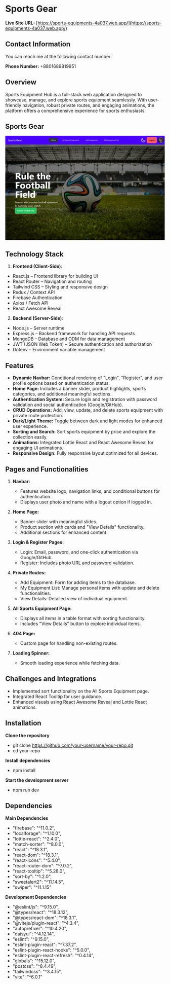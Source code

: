 # Sports Gear

**Live Site URL:** 
[https://sports-equipments-4a037.web.app/](https://sports-equipments-4a037.web.app/)

## Contact Information

You can reach me at the following contact number:

**Phone Number:** +8801689819951

## Overview

Sports Equipment Hub is a full-stack web application designed to showcase, manage, and explore sports equipment seamlessly. With user-friendly navigation, robust private routes, and engaging animations, the platform offers a comprehensive experience for sports enthusiasts.

## Sports Gear
![Sports Gear Screenshot](/src/assets/banner_screenshot.jpg)

## Technology Stack

1. **Frontend (Client-Side)**:
- React.js – Frontend library for building UI
- React Router – Navigation and routing
- Tailwind CSS – Styling and responsive design
- Redux / Context API
- Firebase Authentication
- Axios / Fetch API
- React Awesome Reveal

2. **Backend (Server-Side)**:
- Node.js – Server runtime
- Express.js – Backend framework for handling API requests
- MongoDB – Database and ODM for data management
- JWT (JSON Web Token) – Secure authentication and authorization
- Dotenv – Environment variable management

## Features

- **Dynamic Navbar:** Conditional rendering of "Login", "Register", and user profile options based on authentication status.
- **Home Page:** Includes a banner slider, product highlights, sports categories, and additional meaningful sections.
- **Authentication System:** Secure login and registration with password validation and social authentication (Google/GitHub).
- **CRUD Operations:** Add, view, update, and delete sports equipment with private route protection.
- **Dark/Light Theme:** Toggle between dark and light modes for enhanced user experience.
- **Sorting and Search:** Sort sports equipment by price and explore the collection easily.
- **Animations:** Integrated Lottie React and React Awesome Reveal for engaging UI animations.
- **Responsive Design:** Fully responsive layout optimized for all devices.

## Pages and Functionalities

1. **Navbar:**  
   - Features website logo, navigation links, and conditional buttons for authentication.
   - Displays user photo and name with a logout option if logged in.

2. **Home Page:**  
   - Banner slider with meaningful slides.
   - Product section with cards and "View Details" functionality.
   - Additional sections for enhanced content.

3. **Login & Register Pages:**  
   - Login: Email, password, and one-click authentication via Google/GitHub.
   - Register: Includes photo URL and password validation.

4. **Private Routes:**  
   - Add Equipment: Form for adding items to the database.
   - My Equipment List: Manage personal items with update and delete functionalities.
   - View Details: Detailed view of individual equipment.

5. **All Sports Equipment Page:**  
   - Displays all items in a table format with sorting functionality.
   - Includes "View Details" button to explore individual items.

6. **404 Page:**  
   - Custom page for handling non-existing routes.

7. **Loading Spinner:**  
   - Smooth loading experience while fetching data.

## Challenges and Integrations

- Implemented sort functionality on the All Sports Equipment page.
- Integrated React Tooltip for user guidance.
- Enhanced visuals using React Awesome Reveal and Lottie React animations.

## Installation

**Clone the repository**
- git clone https://github.com/your-username/your-repo.git
- cd your-repo

**Install dependencies**
- npm install

**Start the development server**
- npm run dev

## Dependencies

**Main Dependencies**
-  "firebase": "^11.0.2",
-  "localforage": "^1.10.0",
-  "lottie-react": "^2.4.0",
-  "match-sorter": "^8.0.0",
-  "react": "^18.3.1",
-  "react-dom": "^18.3.1",
-  "react-icons": "^5.4.0",
-  "react-router-dom": "^7.0.2",
-  "react-tooltip": "^5.28.0",
-  "sort-by": "^1.2.0",
-  "sweetalert2": "^11.14.5",
-  "swiper": "^11.1.15"

**Development Dependencies**
-  "@eslint/js": "^9.15.0",
-  "@types/react": "^18.3.12",
-  "@types/react-dom": "^18.3.1",
-  "@vitejs/plugin-react": "^4.3.4",
-  "autoprefixer": "^10.4.20",
-  "daisyui": "^4.12.14",
-  "eslint": "^9.15.0",
-  "eslint-plugin-react": "^7.37.2",
-  "eslint-plugin-react-hooks": "^5.0.0",
-  "eslint-plugin-react-refresh": "^0.4.14",
-  "globals": "^15.12.0",
-  "postcss": "^8.4.49",
-  "tailwindcss": "^3.4.15",
-  "vite": "^6.0.1"